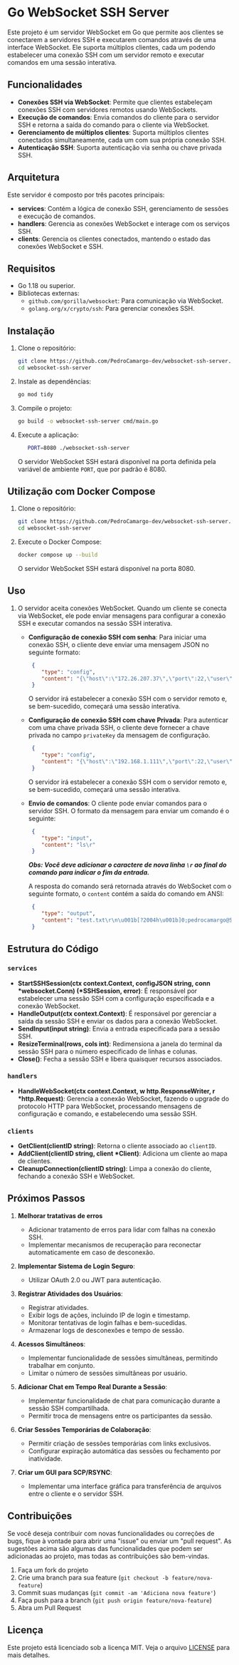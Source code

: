 # Go WebSocket SSH Server

Este projeto é um servidor WebSocket em Go que permite aos clientes se conectarem a servidores SSH e executarem comandos através de uma interface WebSocket. Ele suporta múltiplos clientes, cada um podendo estabelecer uma conexão SSH com um servidor remoto e executar comandos em uma sessão interativa.

## Funcionalidades

- **Conexões SSH via WebSocket**: Permite que clientes estabeleçam conexões SSH com servidores remotos usando WebSockets.
- **Execução de comandos**: Envia comandos do cliente para o servidor SSH e retorna a saída do comando para o cliente via WebSocket.
- **Gerenciamento de múltiplos clientes**: Suporta múltiplos clientes conectados simultaneamente, cada um com sua própria conexão SSH.
- **Autenticação SSH**: Suporta autenticação via senha ou chave privada SSH.

## Arquitetura

Este servidor é composto por três pacotes principais:

- **services**: Contém a lógica de conexão SSH, gerenciamento de sessões e execução de comandos.
- **handlers**: Gerencia as conexões WebSocket e interage com os serviços SSH.
- **clients**: Gerencia os clientes conectados, mantendo o estado das conexões WebSocket e SSH.

## Requisitos

- Go 1.18 ou superior.
- Bibliotecas externas:
  - `github.com/gorilla/websocket`: Para comunicação via WebSocket.
  - `golang.org/x/crypto/ssh`: Para gerenciar conexões SSH.

## Instalação

1. Clone o repositório:

   ```sh
   git clone https://github.com/PedroCamargo-dev/websocket-ssh-server.git
   cd websocket-ssh-server
   ```

2. Instale as dependências:

   ```sh
   go mod tidy
   ```

3. Compile o projeto:

   ```sh
   go build -o websocket-ssh-server cmd/main.go
   ```

4. Execute a aplicação:

   ```sh
      PORT=8080 ./websocket-ssh-server
      ```

      O servidor WebSocket SSH estará disponível na porta definida pela variável de ambiente `PORT`, que por padrão é 8080.

## Utilização com Docker Compose

1. Clone o repositório:

   ```sh
   git clone https://github.com/PedroCamargo-dev/websocket-ssh-server.git
   cd websocket-ssh-server
   ```

2. Execute o Docker Compose:

   ```sh
   docker compose up --build
   ```

   O servidor WebSocket SSH estará disponível na porta 8080.

## Uso

1. O servidor aceita conexões WebSocket. Quando um cliente se conecta via WebSocket, ele pode enviar mensagens para configurar a conexão SSH e executar comandos na sessão SSH interativa.

   - **Configuração de conexão SSH com senha**:
     Para iniciar uma conexão SSH, o cliente deve enviar uma mensagem JSON no seguinte formato:

     ```json
      {
         "type": "config",
         "content": "{\"host\":\"172.26.207.37\",\"port\":22,\"user\":\"pedrocamargo\", \"password\":\"Senha\",\"privateKey\":\"\"}"
      }
     ```

      O servidor irá estabelecer a conexão SSH com o servidor remoto e, se bem-sucedido, começará uma sessão interativa.  

   - **Configuração de conexão SSH com chave Privada**:
      Para autenticar com uma chave privada SSH, o cliente deve fornecer a chave privada no campo `privateKey` da mensagem de configuração.

     ```json
      {
         "type": "config",
         "content": "{\"host\":\"192.168.1.111\",\"port\":22,\"user\":\"pedrocamargo\",\"password\":\"Senha\",\"privateKey\":\"privateKey\"}"
      }
     ```

      O servidor irá estabelecer a conexão SSH com o servidor remoto e, se bem-sucedido, começará uma sessão interativa.

   - **Envio de comandos**:
     O cliente pode enviar comandos para o servidor SSH. O formato da mensagem para enviar um comando é o seguinte:

     ```json
      {
         "type": "input",
         "content": "ls\r"
      }
     ```

     ***Obs: Você deve adicionar o caractere de nova linha `\r` ao final do comando para indicar o fim da entrada.***

      A resposta do comando será retornada através do WebSocket com o seguinte formato, o `content` contém a saída do comando em ANSI:

     ```json
      {
         "type": "output",
         "content": "test.txt\r\n\u001b[?2004h\u001b]0;pedrocamargo@SandboxUbuntu: ~\u0007\u001b[01;32mpedrocamargo@SandboxUbuntu\u001b[00m:\u001b[01;34m~\u001b[00m$ "
      }
     ```

## Estrutura do Código

### `services`

- **StartSSHSession(ctx context.Context, configJSON string, conn *websocket.Conn) (*SSHSession, error)**: É responsável por estabelecer uma sessão SSH com a configuração especificada e a conexão WebSocket.
- **HandleOutput(ctx context.Context)**: É responsável por gerenciar a saída da sessão SSH e enviar os dados para a conexão WebSocket.
- **SendInput(input string)**: Envia a entrada especificada para a sessão SSH.
- **ResizeTerminal(rows, cols int)**: Redimensiona a janela do terminal da sessão SSH para o número especificado de linhas e colunas.
- **Close()**: Fecha a sessão SSH e libera quaisquer recursos associados.

### `handlers`

- **HandleWebSocket(ctx context.Context, w http.ResponseWriter, r \*http.Request)**: Gerencia a conexão WebSocket, fazendo o upgrade do protocolo HTTP para WebSocket, processando mensagens de configuração e comando, e estabelecendo uma sessão SSH.

### `clients`

- **GetClient(clientID string)**: Retorna o cliente associado ao `clientID`.
- **AddClient(clientID string, client \*Client)**: Adiciona um cliente ao mapa de clientes.
- **CleanupConnection(clientID string)**: Limpa a conexão do cliente, fechando a conexão SSH e WebSocket.

## Próximos Passos

1. **Melhorar tratativas de erros**

   - Adicionar tratamento de erros para lidar com falhas na conexão SSH.
   - Implementar mecanismos de recuperação para reconectar automaticamente em caso de desconexão.

2. **Implementar Sistema de Login Seguro**:

   - Utilizar OAuth 2.0 ou JWT para autenticação.

3. **Registrar Atividades dos Usuários**:

   - Registrar atividades.
   - Exibir logs de ações, incluindo IP de login e timestamp.
   - Monitorar tentativas de login falhas e bem-sucedidas.
   - Armazenar logs de desconexões e tempo de sessão.

4. **Acessos Simultâneos**:

   - Implementar funcionalidade de sessões simultâneas, permitindo trabalhar em conjunto.
   - Limitar o número de sessões simultâneas por usuário.

5. **Adicionar Chat em Tempo Real Durante a Sessão**:

   - Implementar funcionalidade de chat para comunicação durante a sessão SSH compartilhada.
   - Permitir troca de mensagens entre os participantes da sessão.

6. **Criar Sessões Temporárias de Colaboração**:
   - Permitir criação de sessões temporárias com links exclusivos.
   - Configurar expiração automática das sessões ou fechamento por inatividade.

7. **Criar um GUI para SCP/RSYNC**:
   - Implementar uma interface gráfica para transferência de arquivos entre o cliente e o servidor SSH.

## Contribuições

Se você deseja contribuir com novas funcionalidades ou correções de bugs, fique à vontade para abrir uma "issue" ou enviar um "pull request". As sugestões acima são algumas das funcionalidades que podem ser adicionadas ao projeto, mas todas as contribuições são bem-vindas.

1. Faça um fork do projeto
2. Crie uma branch para sua feature (`git checkout -b feature/nova-feature`)
3. Commit suas mudanças (`git commit -am 'Adiciona nova feature'`)
4. Faça push para a branch (`git push origin feature/nova-feature`)
5. Abra um Pull Request

## Licença

Este projeto está licenciado sob a licença MIT. Veja o arquivo [LICENSE](LICENSE) para mais detalhes.

